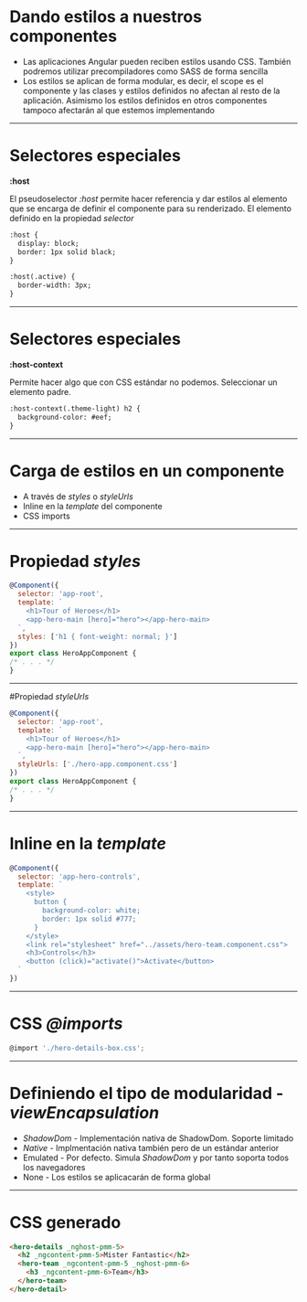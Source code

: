 # Dando estilos a nuestros componentes

- Las aplicaciones Angular pueden reciben estilos usando CSS. También podremos utilizar precompiladores como SASS de forma sencilla
- Los estilos se aplican de forma modular, es decir, el scope es el componente y las clases y estilos definidos no afectan al resto de la aplicación. Asimismo los estilos definidos en otros componentes tampoco afectarán al que estemos implementando

---

# Selectores especiales

**:host**

El pseudoselector *:host* permite hacer referencia y dar estilos al elemento que se encarga de definir el componente para su renderizado. El elemento definido en la propiedad *selector*

```html
:host {
  display: block;
  border: 1px solid black;
}

:host(.active) {
  border-width: 3px;
}
```

---



# Selectores especiales

**:host-context**

Permite hacer algo que con CSS estándar no podemos. Seleccionar un elemento padre.

```html
:host-context(.theme-light) h2 {
  background-color: #eef;
}
```

---

# Carga de estilos en un componente

- A través de *styles* o *styleUrls*
- Inline en la *template* del componente
- CSS imports

---

# Propiedad *styles*

```javascript
@Component({
  selector: 'app-root',
  template: `
    <h1>Tour of Heroes</h1>
    <app-hero-main [hero]="hero"></app-hero-main>
  `,
  styles: ['h1 { font-weight: normal; }']
})
export class HeroAppComponent {
/* . . . */
}
```

---

#Propiedad *styleUrls*

```javascript
@Component({
  selector: 'app-root',
  template: `
    <h1>Tour of Heroes</h1>
    <app-hero-main [hero]="hero"></app-hero-main>
  `,
  styleUrls: ['./hero-app.component.css']
})
export class HeroAppComponent {
/* . . . */
}
```

---

# Inline en la *template*

```javascript
@Component({
  selector: 'app-hero-controls',
  template: `
    <style>
      button {
        background-color: white;
        border: 1px solid #777;
      }
    </style>
    <link rel="stylesheet" href="../assets/hero-team.component.css">
    <h3>Controls</h3>
    <button (click)="activate()">Activate</button>
  `
})
```

---

# CSS *@imports*

```javascript
@import './hero-details-box.css';
```

---

# Definiendo el tipo de modularidad - *viewEncapsulation*

- *ShadowDom* - Implementación nativa de ShadowDom. Soporte limitado
- *Native* - Implmentación nativa también pero de un estándar anterior
- Emulated - Por defecto. Simula *ShadowDom* y por tanto soporta todos los navegadores
- None - Los estilos se aplicacarán de forma global

---

# CSS generado

```html
<hero-details _nghost-pmm-5>
  <h2 _ngcontent-pmm-5>Mister Fantastic</h2>
  <hero-team _ngcontent-pmm-5 _nghost-pmm-6>
    <h3 _ngcontent-pmm-6>Team</h3>
  </hero-team>
</hero-detail>
```

